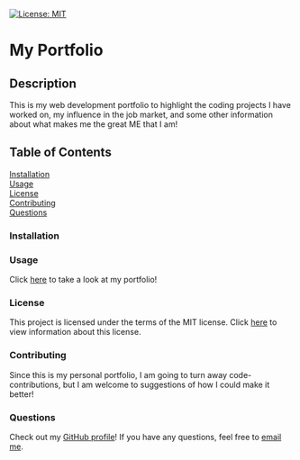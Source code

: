[![License: MIT](https://img.shields.io/badge/License-MIT-yellow.svg)](https://opensource.org/licenses/MIT)
# My Portfolio

## Description
This is my web development portfolio to highlight the coding projects I have worked on, my influence in the job market, and some other information about what makes me the great ME that I am!

## Table of Contents
[Installation](link)
<br>
[Usage](link)
<br>
[License](link)
<br>
[Contributing](link)
<br>
[Questions](link)


### Installation


### Usage
Click [here](link) to take a look at my portfolio!

### License
This project is licensed under the terms of the MIT license. Click [here](https://opensource.org/licenses/MIT) to view information about this license.

### Contributing
Since this is my personal portfolio, I am going to turn away code-contributions, but I am welcome to suggestions of how I could make it better!

### Questions
Check out my [GitHub profile](https://github.com/savbennett8)! If you have any questions, feel free to [email me](mailto:savvy.bennett8@gmail.com).